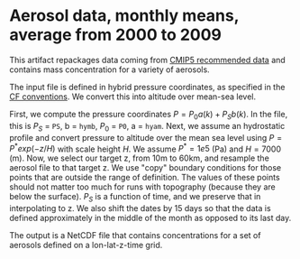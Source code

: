 # Aerosol data, monthly means, average from 2000 to 2009

This artifact repackages data coming from [CMIP5 recommended data](https://tntcat.iiasa.ac.at/RcpDb/dsd?Action=htmlpage&page=download) and
contains mass concentration for a variety of aerosols.

The input file is defined in hybrid pressure coordinates, as specified in the
[CF
conventions](https://cfconventions.org/Data/cf-conventions/cf-conventions-1.11/cf-conventions.html#_atmosphere_hybrid_sigma_pressure_coordinate).
We convert this into altitude over mean-sea level.

First, we compute the pressure coordinates $P = P_0 a(k) + P_S b(k)$. In the
file, this is $P_S$ = `PS`, b = `hymb`, $P_0$ = `P0`, a = `hyam`. Next, we assume an
hydrostatic profile and convert pressure to altitude over the mean sea level using $P = P^*
exp(-z / H)$ with scale height $H$. We assume $P^* = 1e5$ (Pa) and $H = 7000$
(m). Now, we select our target z, from 10m to 60km, and resample the aerosol
file to that target z. We use "copy" boundary conditions for those points that
are outside the range of definition. The values of these points should not
matter too much for runs with topography (because they are below the surface).
$P_S$ is a function of time, and we preserve that in interpolating to z. We also
shift the dates by 15 days so that the data is defined approximately in the
middle of the month as opposed to its last day.

The output is a NetCDF file that contains concentrations for a set of aerosols defined on a lon-lat-z-time grid.
